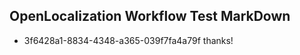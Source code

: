 ## OpenLocalization Workflow Test MarkDown
* 3f6428a1-8834-4348-a365-039f7fa4a79f 
thanks!<!--HONumber=Mar16_HO3-->
